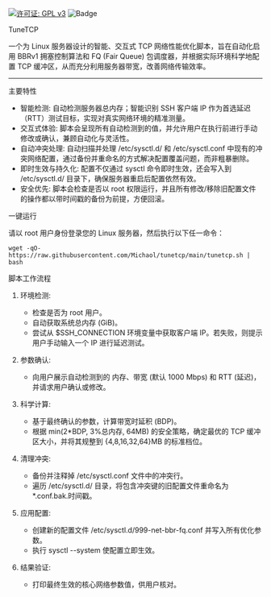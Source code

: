 [![许可证: GPL v3](https://img.shields.io/badge/License-GPLv3-blue.svg)](https://www.gnu.org/licenses/gpl-3.0) ![Badge](https://hitscounter.dev/api/hit?url=https%3A%2F%2Fgithub.com%2FMichaol%2tunetcp&label=&icon=github&color=%23198754&message=&style=flat&tz=Asia%2FShanghai)

TuneTCP

一个为 Linux 服务器设计的智能、交互式 TCP 网络性能优化脚本，旨在自动化启用 BBRv1 拥塞控制算法和 FQ (Fair Queue) 包调度器，并根据实际环境科学地配置 TCP 缓冲区，从而充分利用服务器带宽，改善网络传输效率。

--------------------

主要特性

- 智能检测: 自动检测服务器总内存；智能识别 SSH 客户端 IP 作为首选延迟（RTT）测试目标，实现对真实网络环境的精准测量。
- 交互式体验: 脚本会呈现所有自动检测到的值，并允许用户在执行前进行手动修改或确认，兼顾自动化与灵活性。
- 自动冲突处理: 自动扫描并处理 /etc/sysctl.d/ 和 /etc/sysctl.conf 中现有的冲突网络配置，通过备份并重命名的方式解决配置覆盖问题，而非粗暴删除。
- 即时生效与持久化: 配置不仅通过 sysctl 命令即时生效，还会写入到 /etc/sysctl.d/ 目录下，确保服务器重启后配置依然有效。
- 安全优先: 脚本会检查是否以 root 权限运行，并且所有修改/移除旧配置文件的操作都以带时间戳的备份为前提，方便回滚。


一键运行

请以 root 用户身份登录您的 Linux 服务器，然后执行以下任一命令：

```使用 Wget:
wget -qO- https://raw.githubusercontent.com/Michaol/tunetcp/main/tunetcp.sh | bash
```

脚本工作流程

1. 环境检测:
   - 检查是否为 root 用户。
   - 自动获取系统总内存 (GiB)。
   - 尝试从 $SSH_CONNECTION 环境变量中获取客户端 IP。若失败，则提示用户手动输入一个 IP 进行延迟测试。

2. 参数确认:
   - 向用户展示自动检测到的 内存、带宽 (默认 1000 Mbps) 和 RTT (延迟)，并请求用户确认或修改。

3. 科学计算:
   - 基于最终确认的参数，计算带宽时延积 (BDP)。
   - 根据 min(2*BDP, 3%总内存, 64MB) 的安全策略，确定最优的 TCP 缓冲区大小，并将其规整到 {4,8,16,32,64}MB 的标准档位。

4. 清理冲突:
   - 备份并注释掉 /etc/sysctl.conf 文件中的冲突行。
   - 遍历 /etc/sysctl.d/ 目录，将包含冲突键的旧配置文件重命名为 *.conf.bak.时间戳。

5. 应用配置:
   - 创建新的配置文件 /etc/sysctl.d/999-net-bbr-fq.conf 并写入所有优化参数。
   - 执行 sysctl --system 使配置立即生效。

6. 结果验证:
   - 打印最终生效的核心网络参数值，供用户核对。
